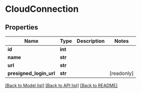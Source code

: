 # CloudConnection


## Properties

Name | Type | Description | Notes
------------ | ------------- | ------------- | -------------
**id** | **int** |  | 
**name** | **str** |  | 
**url** | **str** |  | 
**presigned_login_url** | **str** |  | [readonly] 

[[Back to Model list]](../README.md#models) [[Back to API list]](../README.md#api-endpoints) [[Back to README]](../README.md)


